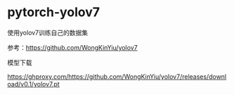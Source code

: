 # pytorch-yolov7
使用yolov7训练自己的数据集

参考：https://github.com/WongKinYiu/yolov7

模型下载

https://ghproxy.com/https://github.com/WongKinYiu/yolov7/releases/download/v0.1/yolov7.pt
